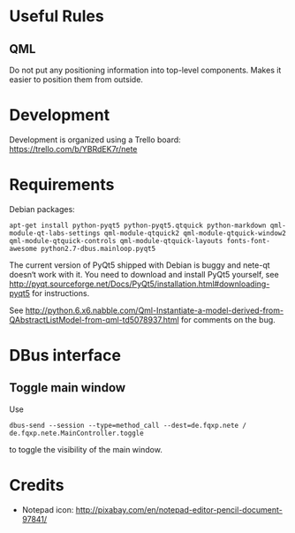# Useful Rules

## QML
Do not put any positioning information into top-level components. Makes it
easier to position them from outside.

# Development
Development is organized using a Trello board: https://trello.com/b/YBRdEK7r/nete

# Requirements

Debian packages:

    apt-get install python-pyqt5 python-pyqt5.qtquick python-markdown qml-module-qt-labs-settings qml-module-qtquick2 qml-module-qtquick-window2 qml-module-qtquick-controls qml-module-qtquick-layouts fonts-font-awesome python2.7-dbus.mainloop.pyqt5

The current version of PyQt5 shipped with Debian is buggy and nete-qt doesn‘t
work with it. You need to download and install PyQt5 yourself, see http://pyqt.sourceforge.net/Docs/PyQt5/installation.html#downloading-pyqt5
for instructions.

See
http://python.6.x6.nabble.com/Qml-Instantiate-a-model-derived-from-QAbstractListModel-from-qml-td5078937.html
for comments on the bug.

# DBus interface

## Toggle main window
Use

    dbus-send --session --type=method_call --dest=de.fqxp.nete / de.fqxp.nete.MainController.toggle

to toggle the visibility of the main window.

# Credits
* Notepad icon: http://pixabay.com/en/notepad-editor-pencil-document-97841/
